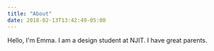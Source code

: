 ```yaml
---
title: "About"
date: 2018-02-13T13:42:49-05:00
---
```


Hello, I'm Emma. I am a design student at NJIT. I have great parents.